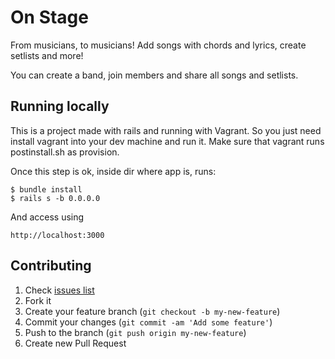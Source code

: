 # On Stage

From musicians, to musicians! Add songs with chords and lyrics, create setlists and more!

You can create a band, join members and share all songs and setlists.

## Running locally

This is a project made with rails and running with Vagrant. So you just need install vagrant into your dev machine and run it. Make sure that vagrant runs postinstall.sh as provision.

Once this step is ok, inside dir where app is, runs:

```
$ bundle install
$ rails s -b 0.0.0.0
```

And access using

```
http://localhost:3000
```

## Contributing

1. Check [issues list](https://github.com/rodrigovdb/on_stage/issues)
2. Fork it
3. Create your feature branch (`git checkout -b my-new-feature`)
4. Commit your changes (`git commit -am 'Add some feature'`)
5. Push to the branch (`git push origin my-new-feature`)
6. Create new Pull Request

